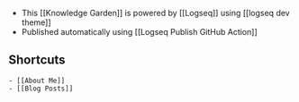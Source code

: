 - This [[Knowledge Garden]] is powered by [[Logseq]] using [[logseq dev theme]]
- Published automatically using [[Logseq Publish GitHub Action]]

## Shortcuts

    - [[About Me]]
    - [[Blog Posts]]
